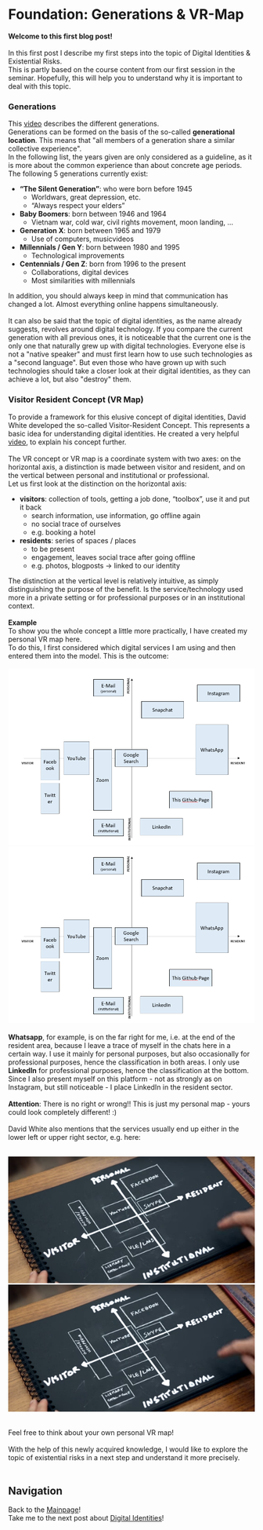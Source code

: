 # Foundation: Generations & VR-Map

**Welcome to this first blog post!**<br><br>
In this first post I describe my first steps into the topic of Digital Identities & Existential Risks. <br>
This is partly based on the course content from our first session in the seminar. Hopefully, this will help you to understand why it is important to deal with this topic.

### Generations 
This [video](https://www.youtube.com/watch?v=TtIojDWOsgg) describes the different generations.<br>
Generations can be formed on the basis of the so-called **generational location**. This means that "all members of a generation share a similar collective experience". <br>
In the following list, the years given are only considered as a guideline, as it is more about the common experience than about concrete age periods.<br>
The following 5 generations currently exist:

- **“The Silent Generation”**: who were born before 1945
  - Worldwars, great depression, etc.
  - “Always respect your elders”
- **Baby Boomers**: born between 1946 and 1964
  - Vietnam war, cold war, civil rights movement, moon landing, …
- **Generation X**: born between 1965 and 1979
  - Use of computers, musicvideos
- **Millennials / Gen Y**: born between 1980 and 1995
  - Technological improvements
- **Centennials / Gen Z**: born from 1996 to the present
  - Collaborations, digital devices
  - Most similarities with millennials

In addition, you should always keep in mind that communication has changed a lot. Almost everything online happens simultaneously.<br><br>
It can also be said that the topic of digital identities, as the name already suggests, revolves around digital technology. If you compare the current generation with all previous ones, it is noticeable that the current one is the only one that naturally grew up with digital technologies. Everyone else is not a "native speaker" and must first learn how to use such technologies as a "second language". But even those who have grown up with such technologies should take a closer look at their digital identities, as they can achieve a lot, but also "destroy" them. 

### Visitor Resident Concept (VR Map)
To provide a framework for this elusive concept of digital identities, David White developed the so-called Visitor-Resident Concept. This represents a basic idea for understanding digital identities. He created a very helpful [video](https://youtu.be/MSK1Iw1XtwQ), to explain his concept further.<br><br>
The VR concept or VR map is a coordinate system with two axes: on the horizontal axis, a distinction is made between visitor and resident, and on the vertical between personal and institutional or professional.<br>
Let us first look at the distinction on the horizontal axis:

- **visitors**: collection of tools, getting a job done, “toolbox”, use it and put it back
  - search information, use information, go offline again
  - no social trace of ourselves
  - e.g. booking a hotel
- **residents**: series of spaces / places
  - to be present
  - engagement, leaves social trace after going offline
  - e.g. photos, blogposts -> linked to our identity


The distinction at the vertical level is relatively intuitive, as simply distinguishing the purpose of the benefit. Is the service/technology used more in a private setting or for professional purposes or in an institutional context.<br><br>
**Example**<br>
To show you the whole concept a little more practically, I have created my personal VR map here. <br>
To do this, I first considered which digital services I am using and then entered them into the model. This is the outcome:<br><br>
![My VR Map](/assets/img/vr_map.png)
<img src="./assets/img/vr_map.png"><br><br>
**Whatsapp**, for example, is on the far right for me, i.e. at the end of the resident area, because I leave a trace of myself in the chats here in a certain way. I use it mainly for personal purposes, but also occasionally for professional purposes, hence the classification in both areas. I only use **LinkedIn** for professional purposes, hence the classification at the bottom. Since I also present myself on this platform - not as strongly as on Instagram, but still noticeable - I place LinkedIn in the resident sector.<br><br>
**Attention**: There is no right or wrong!! This is just my personal map - yours could look completely different! :)<br><br>
David White also mentions that the services usually end up either in the lower left or upper right sector, e.g. here: <br><br>

![VR Map](/assets/img/vr_map2.png)
<img src="./assets/img/vr_map2.png"><br><br>

Feel free to think about your own personal VR map!
<br><br>
With the help of this newly acquired knowledge, I would like to explore the topic of existential risks in a next step and understand it more precisely.<br><br>
## Navigation
Back to the [Mainpage](index.md)!<br>
Take me to the next post about [Digital Identities](2_digital_identities.md)!<br>



